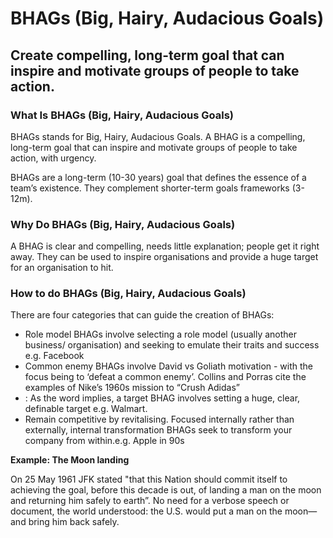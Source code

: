 # BHAGs (Big, Hairy, Audacious Goals)
## Create compelling, long-term goal that can inspire and motivate groups of people to take action.

### What Is BHAGs (Big, Hairy, Audacious Goals)

BHAGs stands for Big, Hairy, Audacious Goals. A BHAG is a compelling, long-term goal that can inspire and motivate groups of people to take action, with urgency.

BHAGs are a long-term (10-30 years) goal that defines the essence of a team’s existence. They complement shorter-term goals frameworks (3-12m).

### Why Do BHAGs (Big, Hairy, Audacious Goals)

A BHAG is clear and compelling, needs little explanation; people get it right away. They can be used to inspire organisations and provide a huge target for an organisation to hit.

### How to do BHAGs (Big, Hairy, Audacious Goals)

There are four categories that can guide the creation of BHAGs:

* Role model BHAGs involve selecting a role model (usually another business/ organisation) and seeking to emulate their traits and success e.g. Facebook
* Common enemy BHAGs involve David vs Goliath motivation - with the focus being to ‘defeat a common enemy’. Collins and Porras cite the examples of Nike’s 1960s mission to “Crush Adidas”
* : As the word implies, a target BHAG involves setting a huge, clear, definable target e.g. Walmart.
* Remain competitive by revitalising. Focused internally rather than externally, internal transformation BHAGs seek to transform your company from within.e.g. Apple in 90s

**Example: The Moon landing**

On 25 May 1961 JFK stated "that this Nation should commit itself to achieving the goal, before this decade is out, of landing a man on the moon and returning him safely to earth”. No need for a verbose speech or document, the world understood: the U.S. would put a man on the moon—and bring him back safely.
